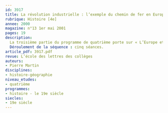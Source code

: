 ```yaml
---
id: 3917
title: La révolution industrielle : l’exemple du chemin de fer en Europe au XIXe siècle
rubrique: Histoire [4e]
annee: 2000
magazine: n°13 1er mai 2001
pages: 19
description: 
  La troisième partie du programme de quatrième porte sur « L’Europe et son expansion au XIXe siècle (1815-1914) » et prévoit de commencer par un imposant chapitre de sept à huit heures sur « l’âge industriel ». Les instructions officielles donnent une piste à exploiter lorsqu’elles demandent d’étudier une locomotive à vapeur en document. Le chemin de fer est non seulement la branche qui, dans la deuxième moitié du XIXe siècle, entraîne le reste de l’industrie à sa suite, mais est aussi une invention qui a durablement marqué notre civilisation.
  Déroulement de la séquence : cinq séances.
article_pdf: 3917.pdf
revue: L’école des lettres des collèges
auteurs:
- Pierre Martin
disciplines:
- histoire-géographie
niveau_etudes:
- quatrième
programmes:
- histoire - le 19e siècle
siecles:
- 19e siècle
---
```

